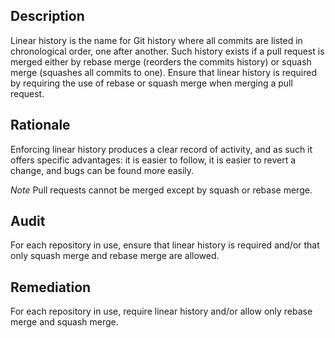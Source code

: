 ## Description

Linear history is the name for Git history where all commits are listed in chronological order, one after another. Such history exists if a pull request is merged either by rebase merge (reorders the commits history) or squash merge (squashes all commits to one). Ensure that linear history is required by requiring the use of rebase or squash merge when merging a pull request.

## Rationale

Enforcing linear history produces a clear record of activity, and as such it offers specific advantages: it is easier to follow, it is easier to revert a change, and bugs can be found more easily.

*Note* Pull requests cannot be merged except by squash or rebase merge.

## Audit

For each repository in use, ensure that linear history is required and/or that only squash merge and rebase merge are allowed.

## Remediation

For each repository in use, require linear history and/or allow only rebase merge and squash merge.
